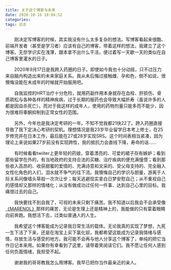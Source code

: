 ```yaml
---
title: 关于这个博客与未来
date: 2020-10-16 18:04:52
categories:
tags: 日志
---
```

&emsp;&emsp;刚决定写博客的时候，其实我没有什么太多复杂的想法。写博客看起来很酷、前端开发者（甚至是学习者）应该有自己的博客，带着这样的想法，我建立了这个博客。无奈学识实在浅薄，跟本拿不出什么干活，便过着写一天歇一天的类似在自己博客里灌水的日子。

<!-- more -->

&emsp;&emsp;2020年9月17日是我跨入药圈的日子。即使如今我也十分动摇，只不过压力来自脑内构造出来的未来家庭关系。我从未后悔过接触雌、孕和色，倒不如说，很懊悔没能在未成年的时候就开始服用吧。

&emsp;&emsp;自我监控的HRT治疗十分危险，就用药副作用本身就存在血栓、肝损伤、骨质疏松与各种各样的精神疾病，过于长期的服药也会导致大幅折寿（虽说许多的人都是因自杀死亡）。而对于我这样的成年人，使用的药物剂量只能多而不能少，因为很难将睾酮抑制到正常女性的范围。

&emsp;&emsp;另外，今年也是我决定考研的一年。不知不觉我都21快22了。跨入药圈直接导致了我下定决心考研的契机。理想情况是我23岁毕业留学日本考上修士，在25岁修完并在日本工作，最后能在27或28岁实现SRS。这个时间表相当紧凑，因为理论上来说如果27岁前没有实现跨性，我的抵抗力会直线下降，寿命的话......

&emsp;&emsp;有时候看看twiiter上更年轻的药娘，穿着漂亮的、可爱的裙子存有嫉妒；看到那些留学在外的，有当地政府的支持合法的买糖、治疗疾病的便充满憧憬；看到那些收入高昂的、收获甜蜜的爱情的、充满诗意和文采的、受父母支持的、完全融入女性化角色的人们，泪水就不争气的往下流。我懊悔自己的学识与胆量，游离于人际关系间像墙头草般一次次让步；每天逃避现实拿白日梦安慰自己；从不重视自己的感情却又那样的情绪化；从没有做成功过任何一件事、达到自己心里的目标。我痛恨过去的自己。

&emsp;&emsp;我快要找不到自我了，可视的未来只剩下痛苦。我不知道以后我会不会承受像[《MARENOL》](https://www.youtube.com/watch?v=BKl4gZDWP34)那样的痛苦，无论是生理上还是精神上的，我能做的只有蒙着眼睛向前奔跑。我想活下去，过类似普通人的人生。

&emsp;&emsp;我希望这个博客能成为记录我日常生活的载体。无论我真的实现了梦想，九死一生下活了下来，还是在淘宝上买下氯化钡，我都希望这能成为记录我情绪与感情，存放生活与感受的地方。我可能不会再与他人分享这个博客了，单纯的把它当作日记本来用。如果你有幸看到了这里，请带着笑阅读它们。我不愿让任何人感到任何负面情绪，我担受不起。

&emsp;&emsp;谢谢我的哥哥教我怎么用博客。我早已把你当作最亲近的亲人。